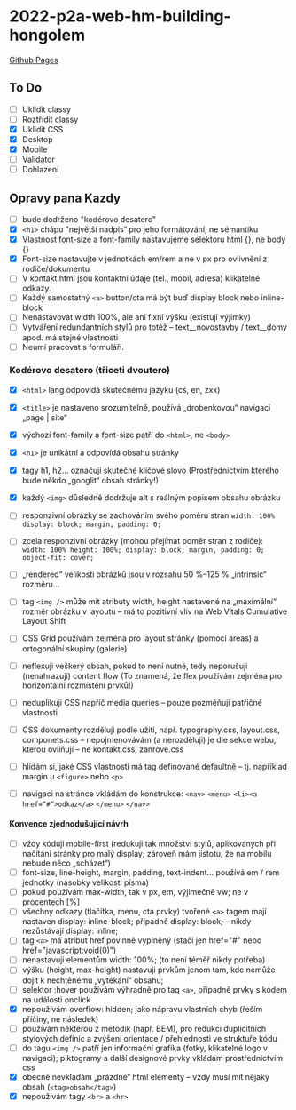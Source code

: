 # 2022-p2a-web-hm-building-hongolem
 [Github Pages](https://pslib-cz.github.io/2022-p2a-web-hm-building-hongolem/)

## To Do

* [ ] Uklidit classy
* [ ] Roztřídit classy
* [x] Uklidit CSS
* [x] Desktop
* [x] Mobile
* [ ] Validator
* [ ] Dohlazení

## Opravy pana Kazdy
* [ ] bude dodrženo "kodérovo desatero"
* [x] ``<h1>`` chápu "největší nadpis“ pro jeho formátování, ne sémantiku
* [x] Vlastnost font-size a font-family nastavujeme selektoru html {}, ne body {}
* [x] Font-size nastavujte v jednotkách em/rem a ne v px pro ovlivnění z rodiče/dokumentu
* [ ] V kontakt.html jsou kontaktní údaje (tel., mobil, adresa) klikatelné odkazy.
* [ ] Každý samostatný ``<a>`` button/cta má být buď display block nebo inline-block
* [ ] Nenastavovat width 100%, ale ani fixní výšku (existují výjimky)
* [ ] Vytváření redundantních stylů pro totéž – text__novostavby / text__domy apod. má stejné vlastnosti
* [ ] Neumí pracovat s formuláři.

### Kodérovo desatero (třiceti dvoutero)
* [x] ``<html>`` lang odpovídá skutečnému jazyku (cs, en, zxx)
* [x] ``<title>`` je nastaveno srozumitelně, používá „drobenkovou“ navigaci „page | site“
* [x] výchozí font-family a font-size patří do ``<html>``, ne ``<body>``
* [x] ``<h1>`` je unikátní a odpovídá obsahu stránky
* [x] tagy h1, h2… označují skutečné klíčové slovo (Prostřednictvím kterého bude někdo „googlit“ obsah stránky!)
* [x] každý ``<img>`` důsledně dodržuje alt s reálným popisem obsahu obrázku

* [ ] responzivní obrázky se zachováním svého poměru stran
``width: 100%
display: block;
margin, padding: 0;``

* [ ] zcela responzivní obrázky (mohou přejímat poměr stran z rodiče):
``width: 100%
height: 100%;
display: block;
margin, padding: 0;
object-fit: cover;``

* [ ] „rendered“ velikosti obrázků jsou v rozsahu 50 %–125 % „intrinsic“ rozměru…
* [ ] tag ``<img />`` může mít atributy width, height nastavené na „maximální“ rozměr obrázku v layoutu – má to pozitivní vliv na Web Vitals Cumulative Layout Shift
* [ ] CSS Grid používám zejména pro layout stránky (pomocí areas) a ortogonální skupiny (galerie)
* [ ] neflexuji veškerý obsah, pokud to není nutné, tedy neporušuji (nenahrazuji) content flow (To znamená, že flex používám zejména pro horizontální rozmístění prvků!)
* [ ] neduplikuji CSS napříč media queries – pouze pozměňuji patřičné vlastnosti
* [ ] CSS dokumenty rozděluji podle užití, např. typography.css, layout.css, componets.css – nepojmenovávám (a nerozděluji) je dle sekce webu, kterou ovliňují – ne kontakt.css, zanrove.css
* [ ] hlídám si, jaké CSS vlastnosti má tag definované defaultně – tj. například margin u ``<figure>`` nebo ``<p>``
* [ ] navigaci na stránce vkládám do konstrukce: ``<nav>`` ``<menu>`` ``<li><a href=“#“>odkaz</a>`` ``</menu>`` ``</nav>``

#### Konvence zjednodušující návrh
* [ ] vždy kóduji mobile-first (redukuji tak množství stylů, aplikovaných při načítání stránky pro malý display; zároveň mám jistotu, že na mobilu nebude něco „scházet“)
* [ ] font-size, line-height, margin, padding, text-indent… používá em / rem jednotky (násobky velikosti písma)
* [ ] pokud používám max-width, tak v px, em, výjimečně vw; ne v procentech [%]
* [ ] všechny odkazy (tlačítka, menu, cta prvky) tvořené ``<a>`` tagem mají nastaven display: inline-block; případně display: block; – nikdy nezůstávají display: inline;
* [ ] tag ``<a>`` má atribut href povinně vyplněný (stačí jen href="#" nebo href="javascript:void(0)")
* [ ] nenastavuji elementům width: 100%; (to není téměř nikdy potřeba)
* [ ] výšku (height, max-height) nastavuji prvkům jenom tam, kde nemůže dojít k nechtěnému „vytékání“ obsahu;
* [ ] selektor :hover používám výhradně pro tag ``<a>``, případně prvky s kódem na události onclick
* [x] nepoužívám overflow: hidden; jako nápravu vlastních chyb (řeším příčiny, ne následek)
* [ ] používám některou z metodik (např. BEM), pro redukci duplicitních stylových definic a zvýšení orientace / přehlednosti ve struktuře kódu
* [ ] do tagu ``<img />`` patří jen informační grafika (fotky, klikatelné logo v navigaci); piktogramy a další designové prvky vkládám prostřednictvím css
* [x] obecně nevkládám „prázdné“ html elementy – vždy musí mít nějaký obsah (``<tag>obsah</tag>``)
* [x] nepoužívám tagy ``<br>`` a ``<hr>``
